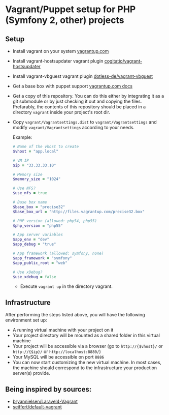 # Vagrant/Puppet setup for PHP (Symfony 2, other) projects

## Setup

-   Install vagrant on your system [vagrantup.com](http://vagrantup.com/v1/docs/getting-started/index.html)

-   Install vagrant-hostsupdater vagrant plugin [cogitatio/vagrant-hostsupdater](https://github.com/cogitatio/vagrant-hostsupdater)

-   Install vagrant-vbguest vagrant plugin [dotless-de/vagrant-vbguest](https://github.com/dotless-de/vagrant-vbguest)

-   Get a base box with puppet support [vagrantup.com docs](http://vagrantup.com/v1/docs/getting-started/boxes.html)

-   Get a copy of this repository. You can do this either by integrating it as a git submodule or by just checking it out and copying the files.
    Prefarably, the contents of this repository should be placed in a directory `vagrant` inside your project's root dir.

-   Copy `vagrant/Vagrantsettings.dist` to `vagrant/Vagrantsettings` and modify `vagrant/Vagrantsettings` according to your needs.

    Example:
    ```ruby
    # Name of the vhost to create
    $vhost = "app.local"

    # VM IP
    $ip = "33.33.33.10"

    # Memory size
    $memory_size = "1024"

    # Use NFS?
    $use_nfs = true

    # Base box name
    $base_box = "precise32"
    $base_box_url = "http://files.vagrantup.com/precise32.box"

    # PHP version (allowed: php54, php55)
    $php_version = "php55"

    # App server variables
    $app_env = "dev"
    $app_debug = "true"

    # App framework (allowed: symfony, none)
    $app_framework = "symfony"
    $app_public_root = "web"

    # Use xDebug?
    $use_xdebug = false
    ```
    -   Execute `vagrant up` in the directory vagrant.

## Infrastructure

After performing the steps listed above, you will have the following environment set up:

- A running virtual machine with your project on it
- Your project directory will be mounted as a shared folder in this virtual machine
- Your project will be accessible via a browser (go to `http://{$vhost}/` or `http://{$ip}/` or `http://localhost:8880/`)
- Your MySQL will be accessible on port `8886`
- You can now start customizing the new virtual machine. In most cases, the machine should correspond to the infrastructure your production server(s) provide.

## Being inspired by sources:

* [bryannielsen/Laravel4-Vagrant](https://github.com/bryannielsen/Laravel4-Vagrant)
* [seiffert/default-vagrant](https://github.com/seiffert/default-vagrant)
